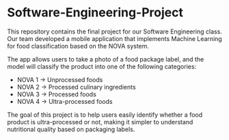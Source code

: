 # Software-Engineering-Project
This repository contains the final project for our Software Engineering class.
Our team developed a mobile application that implements Machine Learning for food classification based on the NOVA system.

The app allows users to take a photo of a food package label, and the model will classify the product into one of the following categories:
- NOVA 1 → Unprocessed foods
- NOVA 2 → Processed culinary ingredients
- NOVA 3 → Processed foods
- NOVA 4 → Ultra-processed foods

The goal of this project is to help users easily identify whether a food product is ultra-processed or not, making it simpler to understand nutritional quality based on packaging labels.
